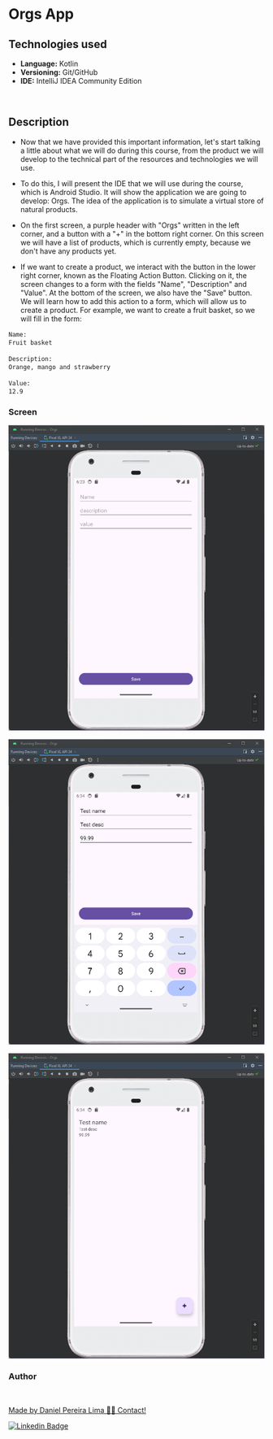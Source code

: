 # Orgs App

## Technologies used

* **Language:** Kotlin
* **Versioning:** Git/GitHub
* **IDE:** IntelliJ IDEA Community Edition

<br>

## Description

* Now that we have provided this important information, let's start talking a little about what we will do during this course, from the product we will develop to the technical part of the resources and technologies we will use.

* To do this, I will present the IDE that we will use during the course, which is Android Studio. It will show the application we are going to develop: Orgs. The idea of the application is to simulate a virtual store of natural products.

* On the first screen, a purple header with "Orgs" written in the left corner, and a button with a "+" in the bottom right corner. On this screen we will have a list of products, which is currently empty, because we don't have any products yet.

* If we want to create a product, we interact with the button in the lower right corner, known as the Floating Action Button. Clicking on it, the screen changes to a form with the fields "Name", "Description" and "Value". At the bottom of the screen, we also have the "Save" button. We will learn how to add this action to a form, which will allow us to create a product. For example, we want to create a fruit basket, so we will fill in the form:
```
Name:
Fruit basket

Description:
Orange, mango and strawberry

Value:
12.9

```

### Screen
![img/01.png](https://github.com/daniellimadev/Orgs/blob/main/img/01.png)

![img/02.png](https://github.com/daniellimadev/Orgs/blob/main/img/02.png)

![img/03.png](https://github.com/daniellimadev/Orgs/blob/main/img/03.png)

<h3>Author</h3>

<a href="https://www.linkedin.com/in/danielpereiralima/">
 <img style="border-radius: 50%;" src="https://avatars.githubusercontent.com/u/96916005?v=4" width="100px;" alt=""/>

Made by Daniel Pereira Lima 👋🏽 Contact!

[![Linkedin Badge](https://img.shields.io/badge/-Daniel-blue?style=flat-square&logo=Linkedin&logoColor=white&link=https://www.linkedin.com/in/danielpereiralima/)](https://www.linkedin.com/in/danielpereiralima/)
